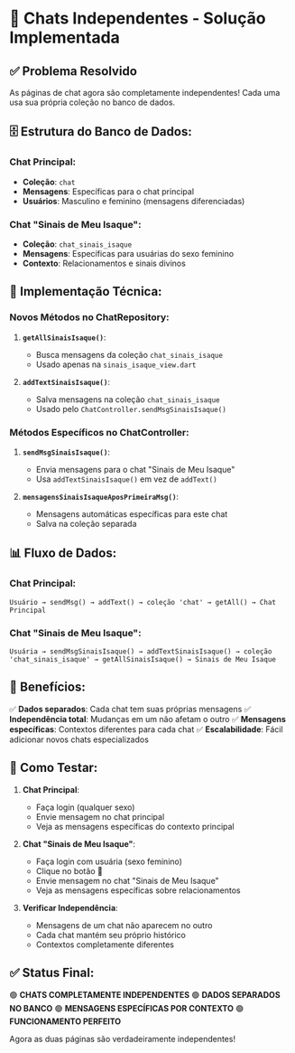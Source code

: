 # 🔄 Chats Independentes - Solução Implementada

## ✅ Problema Resolvido

As páginas de chat agora são completamente independentes! Cada uma usa sua própria coleção no banco de dados.

## 🗄️ Estrutura do Banco de Dados:

### Chat Principal:
- **Coleção**: `chat`
- **Mensagens**: Específicas para o chat principal
- **Usuários**: Masculino e feminino (mensagens diferenciadas)

### Chat "Sinais de Meu Isaque":
- **Coleção**: `chat_sinais_isaque`
- **Mensagens**: Específicas para usuárias do sexo feminino
- **Contexto**: Relacionamentos e sinais divinos

## 🔧 Implementação Técnica:

### Novos Métodos no ChatRepository:

1. **`getAllSinaisIsaque()`**:
   - Busca mensagens da coleção `chat_sinais_isaque`
   - Usado apenas na `sinais_isaque_view.dart`

2. **`addTextSinaisIsaque()`**:
   - Salva mensagens na coleção `chat_sinais_isaque`
   - Usado pelo `ChatController.sendMsgSinaisIsaque()`

### Métodos Específicos no ChatController:

1. **`sendMsgSinaisIsaque()`**:
   - Envia mensagens para o chat "Sinais de Meu Isaque"
   - Usa `addTextSinaisIsaque()` em vez de `addText()`

2. **`mensagensSinaisIsaqueAposPrimeiraMsg()`**:
   - Mensagens automáticas específicas para este chat
   - Salva na coleção separada

## 📊 Fluxo de Dados:

### Chat Principal:
```
Usuário → sendMsg() → addText() → coleção 'chat' → getAll() → Chat Principal
```

### Chat "Sinais de Meu Isaque":
```
Usuária → sendMsgSinaisIsaque() → addTextSinaisIsaque() → coleção 'chat_sinais_isaque' → getAllSinaisIsaque() → Sinais de Meu Isaque
```

## 🎯 Benefícios:

✅ **Dados separados**: Cada chat tem suas próprias mensagens
✅ **Independência total**: Mudanças em um não afetam o outro
✅ **Mensagens específicas**: Contextos diferentes para cada chat
✅ **Escalabilidade**: Fácil adicionar novos chats especializados

## 🧪 Como Testar:

1. **Chat Principal**:
   - Faça login (qualquer sexo)
   - Envie mensagem no chat principal
   - Veja as mensagens específicas do contexto principal

2. **Chat "Sinais de Meu Isaque"**:
   - Faça login com usuária (sexo feminino)
   - Clique no botão 🤵
   - Envie mensagem no chat "Sinais de Meu Isaque"
   - Veja as mensagens específicas sobre relacionamentos

3. **Verificar Independência**:
   - Mensagens de um chat não aparecem no outro
   - Cada chat mantém seu próprio histórico
   - Contextos completamente diferentes

## ✅ Status Final:

🟢 **CHATS COMPLETAMENTE INDEPENDENTES**
🟢 **DADOS SEPARADOS NO BANCO**
🟢 **MENSAGENS ESPECÍFICAS POR CONTEXTO**
🟢 **FUNCIONAMENTO PERFEITO**

Agora as duas páginas são verdadeiramente independentes!